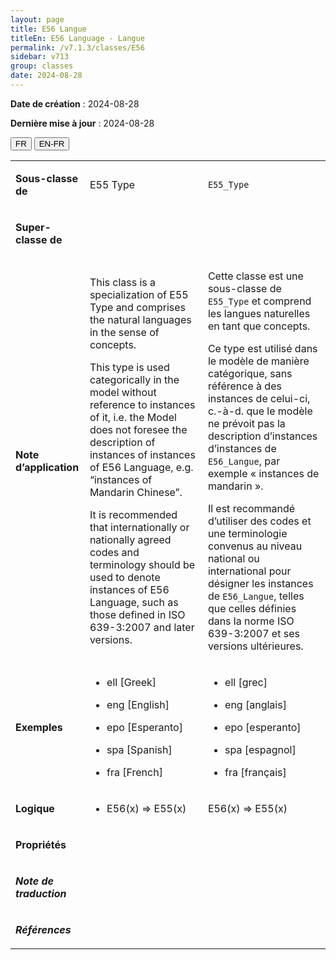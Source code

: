 ```yaml
---
layout: page
title: E56 Langue
titleEn: E56 Language - Langue
permalink: /v7.1.3/classes/E56
sidebar: v713
group: classes
date: 2024-08-28
---
```


**Date de création** : 2024-08-28

**Dernière mise à jour** : 2024-08-28

<div class="lang-buttons">
 <button id="fr" class="activate">FR</button>
 <button id="en-fr">EN-FR</button>
</div>

<table>
<tbody>
<tr>
<td><p><strong>Sous-classe de</strong></p></td>
<td class="en">
<p>E55 Type</p>
</td>
<td>
<p><code class="language-plaintext highlighter-rouge">E55_Type</code></p>
</td>
</tr>
<tr>
<td><p><strong>Super-classe de</strong></p></td>
<td class="en">
</td>
<td>
</td>
</tr>
<tr>
<td><p><strong>Note d’application</strong></p></td>
<td class="en">
<p>This class is a specialization of E55 Type and comprises the natural languages in the sense of concepts.</p>
<p>This type is used categorically in the model without reference to instances of it, i.e. the Model does not foresee the description of instances of instances of E56 Language, e.g. “instances of Mandarin Chinese”.</p>
<p>It is recommended that internationally or nationally agreed codes and terminology should be used to denote instances of E56 Language, such as those defined in ISO 639-3:2007 and later versions. </p>
</td>
<td>
<p>Cette classe est une sous-classe de <code class="language-plaintext highlighter-rouge">E55_Type</code> et comprend les langues naturelles en tant que concepts. </p>
<p>Ce type est utilisé dans le modèle de manière catégorique, sans référence à des instances de celui-ci, c.-à-d. que le modèle ne prévoit pas la description d’instances d’instances de <code class="language-plaintext highlighter-rouge">E56_Langue</code>, par exemple « instances de mandarin ».</p>
<p>Il est recommandé d’utiliser des codes et une terminologie convenus au niveau national ou international pour désigner les instances de <code class="language-plaintext highlighter-rouge">E56_Langue</code>, telles que celles définies dans la norme ISO 639-3:2007 et ses versions ultérieures. </p>
</td>
</tr>
<tr>
<td><p><strong>Exemples</strong></p></td>
<td class="en">
<ul>
<li><p>ell [Greek] </p>
</li>
<li><p>eng [English] </p>
</li>
<li><p>epo [Esperanto] </p>
</li>
<li><p>spa [Spanish] </p>
</li>
<li><p>fra [French] </p>
</li>
</ul>
</td>
<td>
<ul>
<li><p>ell [grec]</p>
</li>
<li><p>eng [anglais]</p>
</li>
<li><p>epo [esperanto]</p>
</li>
<li><p>spa [espagnol]</p>
</li>
<li><p>fra [français]</p>
</li>
</ul>
</td>
</tr>
<tr>
<td><p><strong>Logique</strong></p></td>
<td class="en">
<ul>
<li><p>E56(x) ⇒ E55(x)</p>
</li>
</ul>
</td>
<td>
<p>E56(x) ⇒ E55(x)</p>
</td>
</tr>
<tr>
<td><p><strong>Propriétés</strong></p></td>
<td class="en">
</td>
<td>
</td>
</tr>
<tr>
<td><p><strong><em>Note de traduction</em></strong></p></td>
<td colspan="2">
</td>
</tr>
<tr>
<td><p><strong><em>Références</em></strong></p></td>
<td colspan="2">
<p><em></em></p>
</td>
</tr>
</tbody>
</table>
